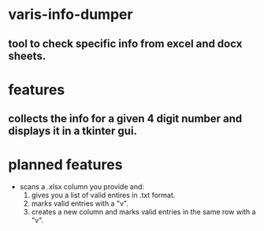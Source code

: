 # varis-info-dumper
tool to check specific info from excel and docx sheets.
-------------------------------------------------------------------------------

# features
collects the info for a given 4 digit number and displays it in a tkinter gui.
-------------------------------------------------------------------------------

# planned features
- scans a .xlsx column you provide and: 
    1. gives you a list of valid entires in .txt format.
    2. marks valid entries with a "v".
    3. creates a new column and marks valid entries in the same row with a "v".
